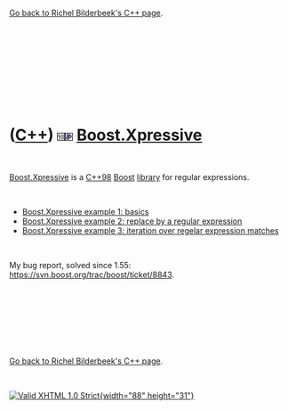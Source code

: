 

[Go back to Richel Bilderbeek's C++ page](Cpp.htm).

 

 

 

 

 

([C++](Cpp.htm)) ![C++98](PicCpp98.png)![Boost](PicBoost.png) [Boost.Xpressive](CppBoostXpressive.htm)
======================================================================================================

 

[Boost.Xpressive](CppBoostXpressive.htm) is a [C++98](Cpp98.htm)
[Boost](CppBoost.htm) [library](CppLibrary.htm) for regular expressions.

 

-   [Boost.Xpressive example 1: basics](CppBoostXpressiveExample1.htm)
-   [Boost.Xpressive example 2: replace by a regular
    expression](CppBoostXpressiveExample2.htm)
-   [Boost.Xpressive example 3: iteration over regelar expression
    matches](CppBoostXpressiveExample3.htm)

 

My bug report, solved since 1.55:
https://svn.boost.org/trac/boost/ticket/8843.

 

 

 

 

[Go back to Richel Bilderbeek's C++ page](Cpp.htm).



 

[![Valid XHTML 1.0 Strict](valid-xhtml10.png){width="88"
height="31"}](http://validator.w3.org/check?uri=referer)
